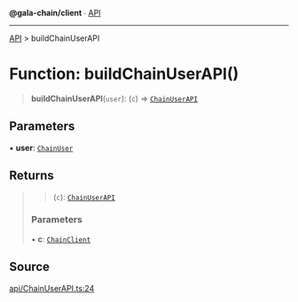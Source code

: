 **@gala-chain/client** ∙ [API](../exports.md)

***

[API](../exports.md) > buildChainUserAPI

# Function: buildChainUserAPI()

> **buildChainUserAPI**(`user`): (`c`) => [`ChainUserAPI`](../interfaces/ChainUserAPI.md)

## Parameters

▪ **user**: [`ChainUser`](../classes/ChainUser.md)

## Returns

> > (`c`): [`ChainUserAPI`](../interfaces/ChainUserAPI.md)
>
> ### Parameters
>
> ▪ **c**: [`ChainClient`](../classes/ChainClient.md)
>

## Source

[api/ChainUserAPI.ts:24](https://github.com/GalaChain/sdk/blob/bcbbb18/chain-client/src/api/ChainUserAPI.ts#L24)
